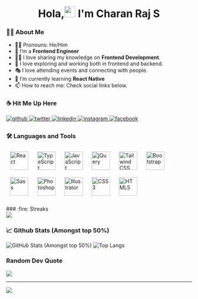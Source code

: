 <h1 align="center"> Hola,<img src="https://media.giphy.com/media/hvRJCLFzcasrR4ia7z/giphy.gif" width="30px"/> I'm Charan Raj S</h1>

### :man_technologist: About Me 
- 👨‍💻 Pronouns: He/Him
- 💼 I’m a <strong>Frontend Engineer</strong>
- 👨‍💻 I love sharing my knowledge on <strong>Frontend Development</strong>. 
- 🧭 I love exploring and working both in frontend and backend.
- 🎭 I love attending events and connecting with people.
- 🌱  I’m currently learning **React Native**<br>
- 📫 How to reach me: Check social links below.


### :coffee: Hit Me Up Here
<a href="https://github.com/Charan42003" target="_blank">
<img src=https://img.shields.io/badge/github-%2324292e.svg?&style=for-the-badge&logo=github&logoColor=white alt=github style="margin-bottom: 5px;" />
</a>
<a href="https://twitter.com/Charan42003" target="_blank">
<img src=https://img.shields.io/badge/twitter-%2300acee.svg?&style=for-the-badge&logo=twitter&logoColor=white alt=twitter style="margin-bottom: 5px;" />
</a>
<a href="https://www.linkedin.com/in/charan-raj42003" target="_blank">
<img src=https://img.shields.io/badge/linkedin-%231E77B5.svg?&style=for-the-badge&logo=linkedin&logoColor=white alt=linkedin style="margin-bottom: 5px;" />
</a>
<a href="https://instagram.com/c.h.a.r.a.n.r.a.j/" target="_blank">
<img src=https://img.shields.io/badge/instagram-%23000000.svg?&style=for-the-badge&logo=instagram&logoColor=white alt=instagram style="margin-bottom: 5px;" />
</a>  
<a href="https://www.facebook.com/profile.php?id=100088343560640" target="_blank">
<img src=https://img.shields.io/badge/facebook-%232E87FB.svg?&style=for-the-badge&logo=facebook&logoColor=white alt=facebook style="margin-bottom: 5px;" />
</a>

### :hammer_and_wrench: Languages and Tools 
<div >  
<a href="https://reactjs.org/" target="_blank"><img style="margin: 10px" src="https://profilinator.rishav.dev/skills-assets/react-original-wordmark.svg" alt="React" height="50" /></a>
<a href="https://www.typescriptlang.org/" target="_blank"><img style="margin: 10px" src="https://profilinator.rishav.dev/skills-assets/typescript-original.svg" alt="TypeScript" height="50" /></a>
<a href="https://www.javascript.com/" target="_blank"><img style="margin: 10px" src="https://profilinator.rishav.dev/skills-assets/javascript-original.svg" alt="JavaScript" height="50" /></a>  
<a href="https://jquery.com/" target="_blank"><img style="margin: 10px" src="https://profilinator.rishav.dev/skills-assets/jquery.png" alt="jQuery" height="50" /></a>  
<a href="https://www.tailwindcss.com/" target="_blank"><img style="margin: 10px" src="https://profilinator.rishav.dev/skills-assets/tailwindcss.svg" alt="Tailwind CSS" height="50" /></a>  
<a href="https://getbootstrap.com/docs/3.4/javascript/" target="_blank"><img style="margin: 10px" src="https://profilinator.rishav.dev/skills-assets/bootstrap-plain.svg" alt="Bootstrap" height="50" /></a>  
<a href="https://sass-lang.com/" target="_blank"><img style="margin: 10px" src="https://profilinator.rishav.dev/skills-assets/sass-original.svg" alt="Sass" height="50" /></a>  
<a href="https://www.adobe.com/in/products/photoshop.html" target="_blank"><img style="margin: 10px" src="https://profilinator.rishav.dev/skills-assets/photoshop-plain.svg" alt="Photoshop" height="50" /></a>  
<a href="https://www.adobe.com/in/products/illustrator.html" target="_blank"><img style="margin: 10px" src="https://profilinator.rishav.dev/skills-assets/adobe_illustrator-icon.svg" alt="Illustrator" height="50" /></a>  
<a href="https://www.w3schools.com/css/" target="_blank"><img style="margin: 10px" src="https://profilinator.rishav.dev/skills-assets/css3-original-wordmark.svg" alt="CSS3" height="50" /></a>  
<a href="https://en.wikipedia.org/wiki/HTML5" target="_blank"><img style="margin: 10px" src="https://profilinator.rishav.dev/skills-assets/html5-original-wordmark.svg" alt="HTML5" height="50" /></a>  
</div>
<br/>
### :fire: Streaks 
<br/>
<img src="http://github-readme-streak-stats.herokuapp.com?user=Charan42003" />

### 📈 Github Stats (Amongst top 50%)
![GitHub Stats (Amongst top 50%)](https://github-readme-stats.vercel.app/api?username=Charan42003&show_icons=true&hide=issues,prs)
![Top Langs](https://github-readme-stats.vercel.app/api/top-langs/?username=Charan42003&layout=compact&langs_count=6)

### Random Dev Quote
![](https://quotes-github-readme.vercel.app/api?type=horizontal&theme=radical)

---
[![](https://visitcount.itsvg.in/api?id=charan42003&icon=0&color=0)](https://visitcount.itsvg.in)


